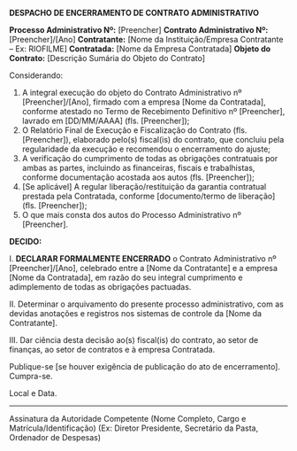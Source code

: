 **DESPACHO DE ENCERRAMENTO DE CONTRATO ADMINISTRATIVO**

**Processo Administrativo Nº:** [Preencher]
**Contrato Administrativo Nº:** [Preencher]/[Ano]
**Contratante:** [Nome da Instituição/Empresa Contratante – Ex: RIOFILME]
**Contratada:** [Nome da Empresa Contratada]
**Objeto do Contrato:** [Descrição Sumária do Objeto do Contrato]

Considerando:

1.  A integral execução do objeto do Contrato Administrativo nº [Preencher]/[Ano], firmado com a empresa [Nome da Contratada], conforme atestado no Termo de Recebimento Definitivo nº [Preencher], lavrado em [DD/MM/AAAA] (fls. [Preencher]);
2.  O Relatório Final de Execução e Fiscalização do Contrato (fls. [Preencher]), elaborado pelo(s) fiscal(is) do contrato, que concluiu pela regularidade da execução e recomendou o encerramento do ajuste;
3.  A verificação do cumprimento de todas as obrigações contratuais por ambas as partes, incluindo as financeiras, fiscais e trabalhistas, conforme documentação acostada aos autos (fls. [Preencher]);
4.  [Se aplicável] A regular liberação/restituição da garantia contratual prestada pela Contratada, conforme [documento/termo de liberação] (fls. [Preencher]);
5.  O que mais consta dos autos do Processo Administrativo nº [Preencher].

**DECIDO:**

I. **DECLARAR FORMALMENTE ENCERRADO** o Contrato Administrativo nº [Preencher]/[Ano], celebrado entre a [Nome da Contratante] e a empresa [Nome da Contratada], em razão do seu integral cumprimento e adimplemento de todas as obrigações pactuadas.

II. Determinar o arquivamento do presente processo administrativo, com as devidas anotações e registros nos sistemas de controle da [Nome da Contratante].

III. Dar ciência desta decisão ao(s) fiscal(is) do contrato, ao setor de finanças, ao setor de contratos e à empresa Contratada.

Publique-se [se houver exigência de publicação do ato de encerramento]. Cumpra-se.

Local e Data.

_________________________________________
Assinatura da Autoridade Competente
(Nome Completo, Cargo e Matrícula/Identificação)
(Ex: Diretor Presidente, Secretário da Pasta, Ordenador de Despesas)

